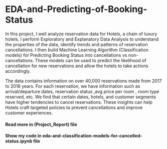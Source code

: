 # EDA-and-Predicting-of-Booking-Status

In this project, I well analyze reservation data for Hotels, a chain of luxury hotels. I perform Exploratory and Explanatory  Data Analysis to understand the properties of the data, identify trends and patterns of reservation cancellations. I then build Machine Learning Algorithm (Classification models) for Predicting Booking Status into cancellations vs non-cancellations. These models can be used to predict the likelihood of cancellation for new reservations and allow the hotels to take actions accordingly.

The data contains information on over 40,000 reservations made from 2017 to 2018 years. For each reservation, we have information such as arrival/departure dates, reservation status ,avg price per room , room type reserved, etc. We find that certain dates, hotels, and customer segments have higher tendencies to cancel reservations. These insights can help Hotels craft targeted policies to prevent cancellations and improve customer experiences.

#### Read more in (Project_Report) file
#### Show my code in eda-and-classification-models-for-cancelled-status.ipynb file
